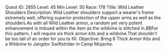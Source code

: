 Quest ID: 2855
Level: 45
Min Level: 30
Race: 178
Title: Wild Leather Shoulders
Description: Wild Leather shoulders support a wearer's frame extremely well, offering superior protection of the upper arms as well as the shoulders.As with all Wild Leather armor, a random yet very potent enhancement is imbued within the item as the wildvine is stitched in.$B$BFor this pattern, I will require six thick armor kits and a wildvine.That shouldn't be too tall of an order for you to fill.
Objective: Bring 6 Thick Armor Kits and a Wildvine to Jangdor Swiftstrider in Camp Mojache.
